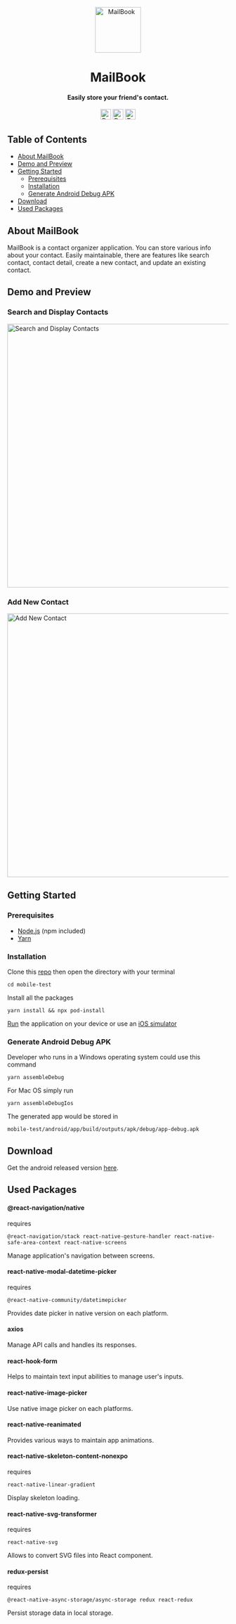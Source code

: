 <!-- HEADER -->
<p align="center">
  <img src="https://user-images.githubusercontent.com/33638021/161385735-9ff05791-dc23-4884-a931-8dae2a3b7dbe.png" alt="MailBook" width="104">
  <h1 align="center">MailBook</h1>
</p>

<!-- DESCRIPTION -->
<h4 align="center">Easily store your friend's contact.</h4>

<!-- DEPENDENCIES -->
<p align="center">
  <img src="https://img.shields.io/badge/react-17.0.2-green" alt="React 17.0.2" height="24">
  <img src="https://img.shields.io/badge/react--native-0.67.4-green" alt="React Native 0.67.4" height="24">
  <img src="https://img.shields.io/badge/typescript-4.4.4-blue" alt="Typescript 4.4.4" height="24">
</p>

<!-- TABLE OF CONTENTS -->

## Table of Contents

- [About MailBook](#about)
- [Demo and Preview](#demo-preview)
- [Getting Started](#getting-started)
  - [Prerequisites](#prerequisites)
  - [Installation](#installation)
  - [Generate Android Debug APK](#generate)
- [Download](#download)
- [Used Packages](#packages)

<!-- BACKGROUND -->

## About MailBook <a name="about"></a>

<p>
MailBook is a contact organizer application. You can store various info about your contact. Easily maintainable, there are features like search contact, contact detail, create a new contact, and update an existing contact.
</p>

<!-- DEMO AND PREVIEW -->

## Demo and Preview <a name="demo-preview"></a>

### Search and Display Contacts

<img src="https://user-images.githubusercontent.com/33638021/161407582-f61ac5b9-c357-46f9-8067-1ed26c1e2017.gif" alt="Search and Display Contacts" height="600">

### Add New Contact

<img src="https://user-images.githubusercontent.com/33638021/161407620-197f27cb-3ec3-451f-beb7-6ee203213cd7.gif" alt="Add New Contact" height="600">

<!-- GETTING STARTED -->

## Getting Started <a name="getting-started"></a>

### Prerequisites <a name="prerequisites"></a>

- [Node.js](https://nodejs.org/en/download/) (npm included)
- [Yarn](https://classic.yarnpkg.com/en/docs/getting-started)

### Installation <a name="installation"></a>

Clone this [repo](https://github.com/TaufanP/mobile-test) then open the directory with your terminal

```
cd mobile-test
```

Install all the packages

```
yarn install && npx pod-install
```

[Run](https://reactnative.dev/docs/running-on-device) the application on your device or use an [iOS simulator](https://reactnative.dev/docs/running-on-simulator-ios)

### Generate Android Debug APK <a name="generate"></a>

Developer who runs in a Windows operating system could use this command

```
yarn assembleDebug
```

For Mac OS simply run

```
yarn assembleDebugIos
```

The generated app would be stored in

```
mobile-test/android/app/build/outputs/apk/debug/app-debug.apk
```

<!-- DOWNLOAD -->

## Download <a name="download"></a>

Get the android released version [here](https://drive.google.com/file/d/1hmvaQT6HzoHPycIhqzF_3Jn1nZW1d-cF/view?usp=sharing).

<!-- PACKAGES -->

## Used Packages <a name="packages"></a>

#### @react-navigation/native

requires

```
@react-navigation/stack react-native-gesture-handler react-native-safe-area-context react-native-screens
```

Manage application's navigation between screens.

#### react-native-modal-datetime-picker

requires

```
@react-native-community/datetimepicker
```

Provides date picker in native version on each platform.

#### axios

Manage API calls and handles its responses.

#### react-hook-form

Helps to maintain text input abilities to manage user's inputs.

#### react-native-image-picker

Use native image picker on each platforms.

#### react-native-reanimated

Provides various ways to maintain app animations.

#### react-native-skeleton-content-nonexpo

requires

```
react-native-linear-gradient
```

Display skeleton loading.

#### react-native-svg-transformer

requires

```
react-native-svg
```

Allows to convert SVG files into React component.

#### redux-persist

requires

```
@react-native-async-storage/async-storage redux react-redux
```

Persist storage data in local storage.
